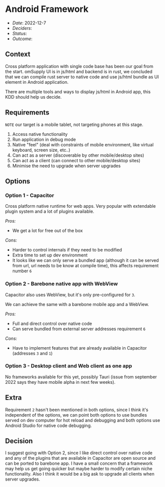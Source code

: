 # Android Framework

- *Date*: 2022-12-7
- *Deciders*: 
- *Status*: 
- *Outcome*: 

## Context

Cross platform application with single code base has been our goal from the start. omSupply UI is in js/html and backend is in rust, we concluded that we can compile rust server to native code and use js/html bundle as UI element in Android application.

There are multiple tools and ways to display js/html in Android app, this KDD should help us decide.

## Requirements

`NOTE` our target is a mobile tablet, not targeting phones at this stage. 

1. Access native functionality
2. Run application in debug mode
3. Native "feel" (deal with constraints of mobile environment, like virtual keyboard, screen size, etc..)
4. Can act as a server (discoverable by other mobile/desktop sites)
5. Can act as a client (can connect to other mobile/desktop sites)
6. Minimise the need to upgrade when server upgrades

## Options

### Option 1 - Capacitor

Cross platform native runtime for web apps. Very popular with extendable plugin system and a lot of plugins available.

*Pros:*
- We get a lot for free out of the box

*Cons:*
- Harder to control internals if they need to be modified
- Extra time to set up dev environment
- It looks like we can only serve a bundled app (although it can be served from url, url needs to be know at compile time), this affects requirement number `6`

### Option 2 - Barebone native app with WebView

Capacitor also uses WebView, but it's only pre-configured for `3`.

We can achieve the same with a barebone mobile app and a WebView.

*Pros:*
- Full and direct control over native code
- Can serve bundled from external server addresses requirement `6`

*Cons:*
- Have to implement features that are already available in Capacitor (addresses `3` and `1`)

### Option 3 - Desktop client and Web client as one app

No frameworks available for this yet, possibly Tauri (issue from september 2022 says they have mobile alpha in next few weeks).

## Extra

Requirement `2` hasn't been mentioned in both options, since I think it's independent of the options, we can point both options to use bundles served on dev computer for hot reload and debugging and both options use Android Studio for native code debugging.

## Decision

I suggest going with Option 2, since I like direct control over native code and any of the plugins that are available in Capacitor are open source and can be ported to barebone app. I have a small concern that a framework may help us get going quicker but maybe harder to modify certain niche functionality.
Also I think it would be a big ask to upgrade all clients when server upgrades.